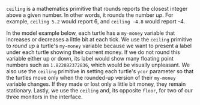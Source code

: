 ﻿`ceiling` is a mathematics primitive that rounds reports the closest integer above a given number. In other words, it rounds the number *up*. For example, `ceiling 5.2` would report 6, and `ceiling -4.8` would report -4. 



In the model example below, each turtle has a `my-money` variable that increases or decreases a little bit at each tick. We use the `ceiling` primitive to *round up* a turtle's `my-money` variable because we want to present a label under each turtle showing their current money. If we do not round this variable either up or down, its label would show many floating point numbers such as `1.822882372836`, which would be visually unpleasant. We also use the `ceiling` primitive in setting each turtle's `ycor` parameter so that the turtles move only when the rounded-up version of their `my-money` variable changes. If they made or lost only a little bit money, they remain stationary. Lastly, we use the `ceiling` and, its opposite `floor`, for two of our three monitors in the interface.

